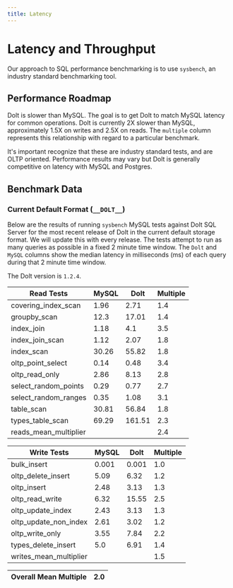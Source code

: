 ```yaml
---
title: Latency
---
```


# Latency and Throughput

Our approach to SQL performance benchmarking is to use `sysbench`, an
industry standard benchmarking tool.

## Performance Roadmap

Dolt is slower than MySQL. The goal is to get Dolt to match 
MySQL latency for common operations. Dolt is currently 2X slower 
than MySQL, approximately 1.5X on writes and 2.5X on reads. The 
`multiple` column represents this relationship with regard to a 
particular benchmark.

It's important recognize that these are industry standard tests, and
are OLTP oriented. Performance results may vary but Dolt is 
generally competitive on latency with MySQL and Postgres.

## Benchmark Data

### Current Default Format (`__DOLT__`)

Below are the results of running `sysbench` MySQL tests against Dolt
SQL Server for the most recent release of Dolt in the current default 
storage format. We will update this with every release. The tests 
attempt to run as many queries as possible in a fixed 2 minute time 
window. The `Dolt` and `MySQL` columns show the median latency in 
milliseconds (ms) of each query during that 2 minute time window.

The Dolt version is `1.2.4`.

<!-- START___DOLT___LATENCY_RESULTS_TABLE -->
|       Read Tests        | MySQL |  Dolt  | Multiple |
|-------------------------|-------|--------|----------|
| covering\_index\_scan   |  1.96 |   2.71 |      1.4 |
| groupby\_scan           |  12.3 |  17.01 |      1.4 |
| index\_join             |  1.18 |    4.1 |      3.5 |
| index\_join\_scan       |  1.12 |   2.07 |      1.8 |
| index\_scan             | 30.26 |  55.82 |      1.8 |
| oltp\_point\_select     |  0.14 |   0.48 |      3.4 |
| oltp\_read\_only        |  2.86 |   8.13 |      2.8 |
| select\_random\_points  |  0.29 |   0.77 |      2.7 |
| select\_random\_ranges  |  0.35 |   1.08 |      3.1 |
| table\_scan             | 30.81 |  56.84 |      1.8 |
| types\_table\_scan      | 69.29 | 161.51 |      2.3 |
| reads\_mean\_multiplier |       |        |      2.4 |

|       Write Tests        | MySQL | Dolt  | Multiple |
|--------------------------|-------|-------|----------|
| bulk\_insert             | 0.001 | 0.001 |      1.0 |
| oltp\_delete\_insert     |  5.09 |  6.32 |      1.2 |
| oltp\_insert             |  2.48 |  3.13 |      1.3 |
| oltp\_read\_write        |  6.32 | 15.55 |      2.5 |
| oltp\_update\_index      |  2.43 |  3.13 |      1.3 |
| oltp\_update\_non\_index |  2.61 |  3.02 |      1.2 |
| oltp\_write\_only        |  3.55 |  7.84 |      2.2 |
| types\_delete\_insert    |   5.0 |  6.91 |      1.4 |
| writes\_mean\_multiplier |       |       |      1.5 |

| Overall Mean Multiple | 2.0 |
|-----------------------|-----|
<!-- END___DOLT___LATENCY_RESULTS_TABLE -->
<br/>
